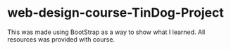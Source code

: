 # web-design-course-TinDog-Project
This was made using BootStrap as a way to show what I learned. All resources was provided with course.
